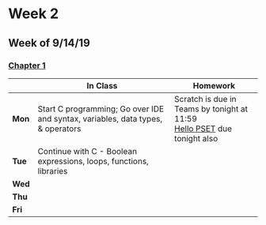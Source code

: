 # Week 2

## Week of 9/14/19 

### [Chapter 1](/ap/curriculum/1)

  |       |In Class               |Homework   |
  |-------|---------              |---------  |
  |**Mon**|Start C programming; Go over IDE and syntax, variables, data types, & operators |Scratch is due in Teams by tonight at 11:59<br>[Hello PSET](\ap\psets\hello) due tonight also |
  |**Tue**|Continue with C - Boolean expressions, loops, functions, libraries | |
  |**Wed**| | |
  |**Thu**| | |
  |**Fri**| | |



  
   <!-- - **Wed:** Continue with C - Boolean expressions, loops, functions, libraries
    - Read over reference sheets through Loops & watch the [lecture video for chapter 1](https://video.cs50.net/2018/fall/lectures/1?t=15m58s) starting at this link and going through User Input at appx 50 minutes
  - **Thu:** Make sure to watch the video above, and Get [Fahrenheit](https://docs.cs50.net/2019/ap/problems/fahrenheit/fahrenheit.html) done for Monday
  - **Fri:**  -->